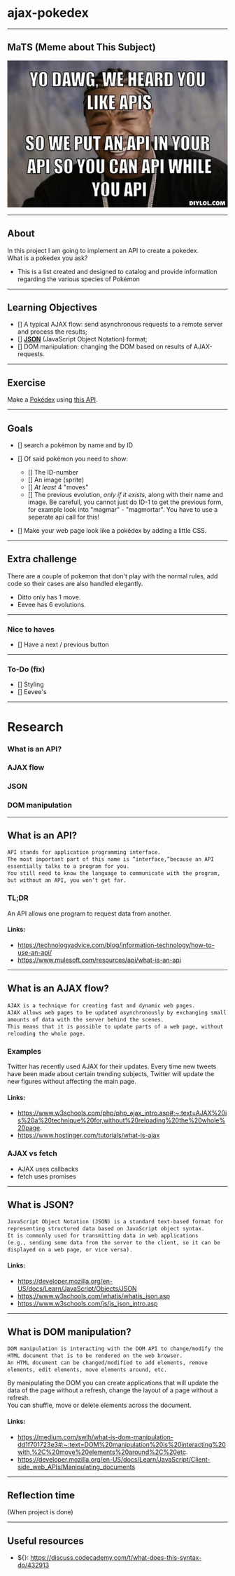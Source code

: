 # ajax-pokedex

---

## MaTS (Meme about This Subject)
![meme](images/meme.jpg)

---
## About

In this project I am going to implement an API to create a pokedex.  
What is a pokedex you ask?
* This is a list created and designed to catalog and provide information regarding the various species of Pokémon

---

## Learning Objectives
- [] A typical AJAX flow: send asynchronous requests to a remote server and process the results;
- [] **[JSON](https://www.w3schools.com/js/js_json_intro.asp)** (JavaScript Object Notation) format;
- [] DOM manipulation: changing the DOM based on results of AJAX-requests.
---
## Exercise 
Make a [Pokédex](https://www.google.com/search?q=pokedex&source=lnms&tbm=isch&sa=X&ved=0ahUKEwiRtNT3-vDfAhWDy6QKHd1cBD4Q_AUIDigB&biw=1300&bih=968#imgrc=_) using [this API](https://pokeapi.co/).

---
## Goals

- [] search a pokémon by name and by ID
- [] Of said pokémon you need to show:
  - [] The ID-number
  - [] An image (sprite)
  - [] _At least_ 4 "moves"
  - [] The previous evolution, _only if it exists_, along with their name and image. Be carefull, you cannot just do ID-1 to get the previous form, for example look into "magmar" - "magmortar". You have to use a seperate api call for this!

- [] Make your web page look like a pokédex by adding a little CSS.

---
## Extra challenge
There are a couple of pokemon that don't play with the normal rules, add code so their cases are also handled elegantly.

- Ditto only has 1 move.
- Eevee has 6 evolutions.

---
### Nice to haves
- [] Have a next / previous button
---

### To-Do (fix)
- [] Styling
- [] Eevee's 
---
# Research
### What is an API?
### AJAX flow
### JSON
### DOM manipulation

---
## What is an API?
````
API stands for application programming interface.
The most important part of this name is “interface,”because an API essentially talks to a program for you. 
You still need to know the language to communicate with the program, but without an API, you won’t get far.
````
### TL;DR
An API allows one program to request data from another.
#### Links: 
* https://technologyadvice.com/blog/information-technology/how-to-use-an-api/
* https://www.mulesoft.com/resources/api/what-is-an-api
---
## What is an AJAX flow?
````
AJAX is a technique for creating fast and dynamic web pages.
AJAX allows web pages to be updated asynchronously by exchanging small amounts of data with the server behind the scenes.
This means that it is possible to update parts of a web page, without reloading the whole page.
````
### Examples
Twitter has recently used AJAX for their updates. Every time new tweets have been made about certain trending subjects, Twitter will update the new figures without affecting the main page.

#### Links:
* https://www.w3schools.com/php/php_ajax_intro.asp#:~:text=AJAX%20is%20a%20technique%20for,without%20reloading%20the%20whole%20page.
* https://www.hostinger.com/tutorials/what-is-ajax
### AJAX vs fetch
* AJAX uses callbacks
* fetch uses promises
---
## What is JSON?
````
JavaScript Object Notation (JSON) is a standard text-based format for representing structured data based on JavaScript object syntax. 
It is commonly used for transmitting data in web applications 
(e.g., sending some data from the server to the client, so it can be displayed on a web page, or vice versa).
````
#### Links:
* https://developer.mozilla.org/en-US/docs/Learn/JavaScript/Objects/JSON
* https://www.w3schools.com/whatis/whatis_json.asp
* https://www.w3schools.com/js/js_json_intro.asp
---
## What is DOM manipulation?
````
DOM manipulation is interacting with the DOM API to change/modify the HTML document that is to be rendered on the web browser. 
An HTML document can be changed/modified to add elements, remove elements, edit elements, move elements around, etc.
````
By manipulating the DOM you can create applications that will update the data of the page without a refresh, change the layout of a page without a refresh.   
You can shuffle, move or delete elements across the document.

#### Links:
* https://medium.com/swlh/what-is-dom-manipulation-dd1f701723e3#:~:text=DOM%20manipulation%20is%20interacting%20with,%2C%20move%20elements%20around%2C%20etc.
* https://developer.mozilla.org/en-US/docs/Learn/JavaScript/Client-side_web_APIs/Manipulating_documents

---
## Reflection time
(When project is done)

---
## Useful resources 
* ${}: https://discuss.codecademy.com/t/what-does-this-syntax-do/432913